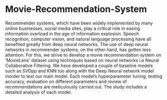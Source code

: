 # Movie-Recommendation-System
Recommender systems, which have been widely implemented by
many online businesses, social media sites, play a critical role in
easing information overload in the age of information explosion.
Speech recognition, computer vision, and natural language processing have all benefited greatly from deep neural networks. The use of
deep neural networks in recommender systems, on the other hand,
has gotten less attention. For this, we strive to develop a movie
recommendation system on ’MovieLens’ dataset using techniques
based on neural networks i.e Neural Collaborative Filtering. We
have developed a couple of baseline models such as SVDpp and
KNN too along with the Deep Neural network model inorder to
test our main model. Each model’s hyperparameter tuning, testing
accuracy, evaluation on different parameters and review of recommendations are meticulously carried out. The study includes a
detailed analysis of each model.
